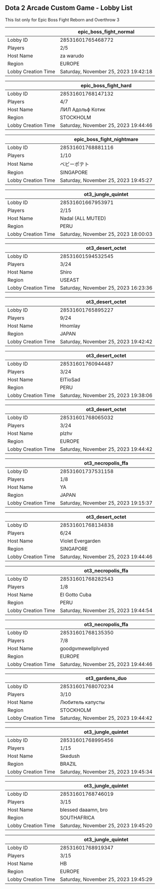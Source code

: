 ## Dota 2 Arcade Custom Game - Lobby List

This list only for Epic Boss Fight Reborn and Overthrow 3

|  | epic_boss_fight_normal |
| ------ | ------ |
| Lobby ID | 28531601765468772 |
| Players | 2/5 |
| Host Name | za warudo |
| Region | EUROPE |
| Lobby Creation Time | Saturday, November 25, 2023 19:42:18 |


|  | epic_boss_fight_hard |
| ------ | ------ |
| Lobby ID | 28531601768147132 |
| Players | 4/7 |
| Host Name | ЛИЛ Адольф Котик |
| Region | STOCKHOLM |
| Lobby Creation Time | Saturday, November 25, 2023 19:44:46 |


|  | epic_boss_fight_nightmare |
| ------ | ------ |
| Lobby ID | 28531601768881116 |
| Players | 1/10 |
| Host Name | ベビーポテト |
| Region | SINGAPORE |
| Lobby Creation Time | Saturday, November 25, 2023 19:45:27 |


|  | ot3_jungle_quintet |
| ------ | ------ |
| Lobby ID | 28531601667953971 |
| Players | 2/15 |
| Host Name | Nadal (ALL MUTED) |
| Region | PERU |
| Lobby Creation Time | Saturday, November 25, 2023 18:00:03 |


|  | ot3_desert_octet |
| ------ | ------ |
| Lobby ID | 28531601594532545 |
| Players | 3/24 |
| Host Name | Shiro |
| Region | USEAST |
| Lobby Creation Time | Saturday, November 25, 2023 16:23:36 |


|  | ot3_desert_octet |
| ------ | ------ |
| Lobby ID | 28531601765895227 |
| Players | 9/24 |
| Host Name | Hnomlay |
| Region | JAPAN |
| Lobby Creation Time | Saturday, November 25, 2023 19:42:42 |


|  | ot3_desert_octet |
| ------ | ------ |
| Lobby ID | 28531601760944487 |
| Players | 3/24 |
| Host Name | ElTioSad |
| Region | PERU |
| Lobby Creation Time | Saturday, November 25, 2023 19:38:06 |


|  | ot3_desert_octet |
| ------ | ------ |
| Lobby ID | 28531601768065032 |
| Players | 3/24 |
| Host Name | plzhv |
| Region | EUROPE |
| Lobby Creation Time | Saturday, November 25, 2023 19:44:42 |


|  | ot3_necropolis_ffa |
| ------ | ------ |
| Lobby ID | 28531601737531158 |
| Players | 1/8 |
| Host Name | YA |
| Region | JAPAN |
| Lobby Creation Time | Saturday, November 25, 2023 19:15:37 |


|  | ot3_desert_octet |
| ------ | ------ |
| Lobby ID | 28531601768134838 |
| Players | 6/24 |
| Host Name | Violet Evergarden |
| Region | SINGAPORE |
| Lobby Creation Time | Saturday, November 25, 2023 19:44:46 |


|  | ot3_necropolis_ffa |
| ------ | ------ |
| Lobby ID | 28531601768282543 |
| Players | 1/8 |
| Host Name | El Gotto Cuba |
| Region | PERU |
| Lobby Creation Time | Saturday, November 25, 2023 19:44:54 |


|  | ot3_necropolis_ffa |
| ------ | ------ |
| Lobby ID | 28531601768135350 |
| Players | 7/8 |
| Host Name | goodgvmewellplvyed |
| Region | EUROPE |
| Lobby Creation Time | Saturday, November 25, 2023 19:44:46 |


|  | ot3_gardens_duo |
| ------ | ------ |
| Lobby ID | 28531601768070234 |
| Players | 3/10 |
| Host Name | Любитель капусты |
| Region | STOCKHOLM |
| Lobby Creation Time | Saturday, November 25, 2023 19:44:42 |


|  | ot3_jungle_quintet |
| ------ | ------ |
| Lobby ID | 28531601768995456 |
| Players | 1/15 |
| Host Name | Skedush |
| Region | BRAZIL |
| Lobby Creation Time | Saturday, November 25, 2023 19:45:34 |


|  | ot3_jungle_quintet |
| ------ | ------ |
| Lobby ID | 28531601768746019 |
| Players | 3/15 |
| Host Name | blessed daaamn, bro |
| Region | SOUTHAFRICA |
| Lobby Creation Time | Saturday, November 25, 2023 19:45:20 |


|  | ot3_jungle_quintet |
| ------ | ------ |
| Lobby ID | 28531601768919347 |
| Players | 3/15 |
| Host Name | HB |
| Region | EUROPE |
| Lobby Creation Time | Saturday, November 25, 2023 19:45:29 |


